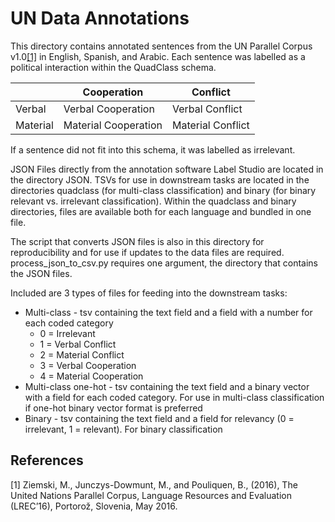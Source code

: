 # UN Data Annotations

This directory contains annotated sentences from the UN Parallel Corpus v1.0[[1]](#1) in English, Spanish, and Arabic. Each sentence was labelled as a political interaction within the QuadClass schema.

| | Cooperation | Conflict |
| --- | --- | --- |
| Verbal | Verbal Cooperation | Verbal Conflict |
| Material | Material Cooperation | Material Conflict

If a sentence did not fit into this schema, it was labelled as irrelevant.

JSON Files directly from the annotation software Label Studio are located in the directory JSON. TSVs for use in downstream tasks are located in the directories quadclass (for multi-class classification) and binary (for binary relevant vs. irrelevant classification). Within the quadclass and binary directories, files are available both for each language and bundled in one file.

The script that converts JSON files is also in this directory for reproducibility and for use if updates to the data files are required. process_json_to_csv.py requires one argument, the directory that contains the JSON files.

Included are 3 types of files for feeding into the downstream tasks:
* Multi-class - tsv containing the text field and a field with a number for each coded category
    * 0 = Irrelevant
    * 1 = Verbal Conflict
    * 2 = Material Conflict
    * 3 = Verbal Cooperation
    * 4 = Material Cooperation
* Multi-class one-hot - tsv containing the text field and a binary vector with a field for each coded category. For use in multi-class classification if one-hot binary vector format is preferred
* Binary - tsv containing the text field and a field for relevancy (0 = irrelevant, 1 = relevant). For binary classification

## References
<a id="1">[1]</a> 
Ziemski, M., Junczys-Dowmunt, M., and Pouliquen, B., (2016), The United Nations Parallel Corpus, Language Resources and Evaluation (LREC’16), Portorož, Slovenia, May 2016.